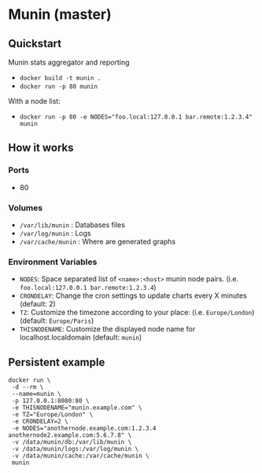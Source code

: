 # Munin (master)

## Quickstart
Munin stats aggregator and reporting

* `docker build -t munin .`
* `docker run -p 80 munin`

With a node list:
* `docker run -p 80 -e NODES="foo.local:127.0.0.1 bar.remote:1.2.3.4" munin`

## How it works
### Ports
* 80

### Volumes
* `/var/lib/munin` : Databases files
* `/var/log/munin` : Logs
* `/var/cache/munin` : Where are generated graphs

### Environment Variables
* `NODES`: Space separated list of `<name>:<host>` munin node pairs. (i.e. `foo.local:127.0.0.1 bar.remote:1.2.3.4`)
* `CRONDELAY`: Change the cron settings to update charts every X minutes (default: 2)
* `TZ`: Customize the timezone according to your place: (i.e. `Europe/London`) (default: `Europe/Paris`)
* `THISNODENAME`: Customize the displayed node name for localhost.localdomain (default: `munin`) 

## Persistent example
	docker run \
	 -d --rm \
	 --name=munin \
	 -p 127.0.0.1:8080:80 \
	 -e THISNODENAME="munin.example.com" \
	 -e TZ="Europe/London" \
	 -e CRONDELAY=2 \
	 -e NODES="anothernode.example.com:1.2.3.4 anothernode2.example.com:5.6.7.8" \
	 -v /data/munin/db:/var/lib/munin \
	 -v /data/munin/logs:/var/log/munin \
	 -v /data/munin/cache:/var/cache/munin \
	 munin
